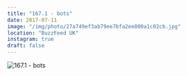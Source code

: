 ```yaml
---
title: "167.1 - bots"
date: 2017-07-11
image: "/img/photo/27a749ef3ab79ee7bfa2ee800a1c02cb.jpg"
location: "BuzzFeed UK"
instagram: true
draft: false
---
```


![167.1 - bots](/img/photo/27a749ef3ab79ee7bfa2ee800a1c02cb.jpg)
